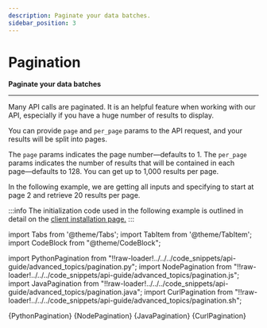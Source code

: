 ```yaml
---
description: Paginate your data batches.
sidebar_position: 3
---
```


# Pagination

**Paginate your data batches**
<hr />

Many API calls are paginated. It is an helpful feature when working with our API, especially if you have a huge number of results to display.

You can provide `page` and `per_page` params to the API request, and your results will be split into pages. 

The `page` params indicates the page number⁠—defaults to 1. The `per_page` params indicates the number of results that will be contained in each page⁠—defaults to 128. You can get up to 1,000 results per page. 

In the following example, we are getting all inputs and specifying to start at page 2 and retrieve 20 results per page.


:::info
The initialization code used in the following example is outlined in detail on the [client installation page.](https://docs.clarifai.com/api-guide/api-overview/api-clients#client-installation-instructions)
:::


import Tabs from '@theme/Tabs';
import TabItem from '@theme/TabItem';
import CodeBlock from "@theme/CodeBlock";

import PythonPagination from "!!raw-loader!../../../code_snippets/api-guide/advanced_topics/pagination.py";
import NodePagination from "!!raw-loader!../../../code_snippets/api-guide/advanced_topics/pagination.js";
import JavaPagination from "!!raw-loader!../../../code_snippets/api-guide/advanced_topics/pagination.java";
import CurlPagination from "!!raw-loader!../../../code_snippets/api-guide/advanced_topics/pagination.sh";

<Tabs>

<TabItem value="python" label="Python">
    <CodeBlock className="language-python">{PythonPagination}</CodeBlock>
</TabItem>

<TabItem value="nodejs" label="NodeJS">
    <CodeBlock className="language-javascript">{NodePagination}</CodeBlock>
</TabItem>

<TabItem value="java" label="Java">
    <CodeBlock className="language-java">{JavaPagination}</CodeBlock>
</TabItem>

<TabItem value="curl" label="cURL">
    <CodeBlock className="language-bash">{CurlPagination}</CodeBlock>
</TabItem>

</Tabs>

